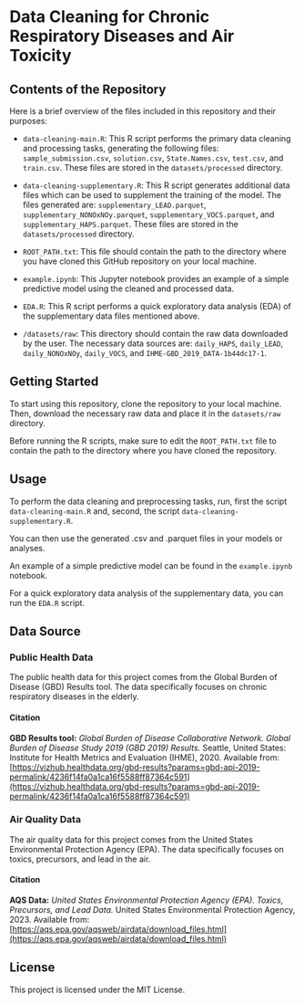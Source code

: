 # Data Cleaning for Chronic Respiratory Diseases and Air Toxicity

## Contents of the Repository

Here is a brief overview of the files included in this repository and their purposes:

- `data-cleaning-main.R`: This R script performs the primary data cleaning and processing tasks, generating the following files: `sample_submission.csv`, `solution.csv`, `State.Names.csv`, `test.csv`, and `train.csv`. These files are stored in the `datasets/processed` directory.

- `data-cleaning-supplementary.R`: This R script generates additional data files which can be used to supplement the training of the model. The files generated are: `supplementary_LEAD.parquet`, `supplementary_NONOxNOy.parquet`, `supplementary_VOCS.parquet`, and `supplementary_HAPS.parquet`. These files are stored in the `datasets/processed` directory.

- `ROOT_PATH.txt`: This file should contain the path to the directory where you have cloned this GitHub repository on your local machine.

- `example.ipynb`: This Jupyter notebook provides an example of a simple predictive model using the cleaned and processed data.

- `EDA.R`: This R script performs a quick exploratory data analysis (EDA) of the supplementary data files mentioned above.

- `/datasets/raw`: This directory should contain the raw data downloaded by the user. The necessary data sources are: `daily_HAPS`, `daily_LEAD`, `daily_NONOxNOy`, `daily_VOCS`, and `IHME-GBD_2019_DATA-1b44dc17-1`.

## Getting Started

To start using this repository, clone the repository to your local machine. Then, download the necessary raw data and place it in the `datasets/raw` directory.

Before running the R scripts, make sure to edit the `ROOT_PATH.txt` file to contain the path to the directory where you have cloned the repository.

## Usage

To perform the data cleaning and preprocessing tasks, run, first the script `data-cleaning-main.R` and, second, the script `data-cleaning-supplementary.R`. 

You can then use the generated .csv and .parquet files in your models or analyses. 

An example of a simple predictive model can be found in the `example.ipynb` notebook. 

For a quick exploratory data analysis of the supplementary data, you can run the `EDA.R` script.


## Data Source

### Public Health Data

The public health data for this project comes from the Global Burden of Disease (GBD) Results tool. The data specifically focuses on chronic respiratory diseases in the elderly.


#### Citation

**GBD Results tool:**
*Global Burden of Disease Collaborative Network.*
*Global Burden of Disease Study 2019 (GBD 2019) Results.*
Seattle, United States: Institute for Health Metrics and Evaluation (IHME), 2020.
Available from: [https://vizhub.healthdata.org/gbd-results?params=gbd-api-2019-permalink/4236f14fa0a1ca16f5588ff87364c591](https://vizhub.healthdata.org/gbd-results?params=gbd-api-2019-permalink/4236f14fa0a1ca16f5588ff87364c591)

### Air Quality Data

The air quality data for this project comes from the United States Environmental Protection Agency (EPA). The data specifically focuses on toxics, precursors, and lead in the air.

#### Citation

**AQS Data:**
*United States Environmental Protection Agency (EPA).* 
*Toxics, Precursors, and Lead Data.* 
United States Environmental Protection Agency, 2023. 
Available from: [https://aqs.epa.gov/aqsweb/airdata/download_files.html](https://aqs.epa.gov/aqsweb/airdata/download_files.html)


## License

This project is licensed under the MIT License.